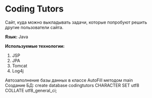 # Coding Tutors
Сайт, куда можно выкладывать задачи, которые попробуют решить другие пользователи сайта.  

**Язык:** Java  

**Используемые технологии:**  
1. JSP
2. JPA
3. Tomcat
4. Log4j

Автозаполнение базы данных в классе AutoFill методом main  
Создание БД: create database codingtutors CHARACTER SET utf8 COLLATE utf8_general_ci;  
